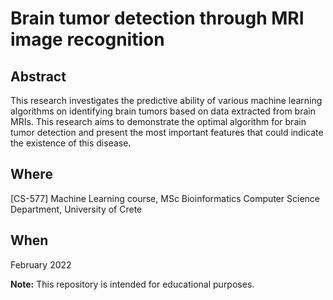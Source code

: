 # Brain tumor detection through MRI image recognition

## Abstract

This research investigates the predictive ability of various machine learning algorithms on identifying brain tumors based on data extracted from brain MRIs.
This research aims to demonstrate the optimal algorithm for brain tumor detection and present the most important features that could indicate the existence of this disease.

## Where

[CS-577] Machine Learning course, MSc Bioinformatics
Computer Science Department, 
University of Crete

## When
February 2022

**Note:** This repository is intended for educational purposes.
